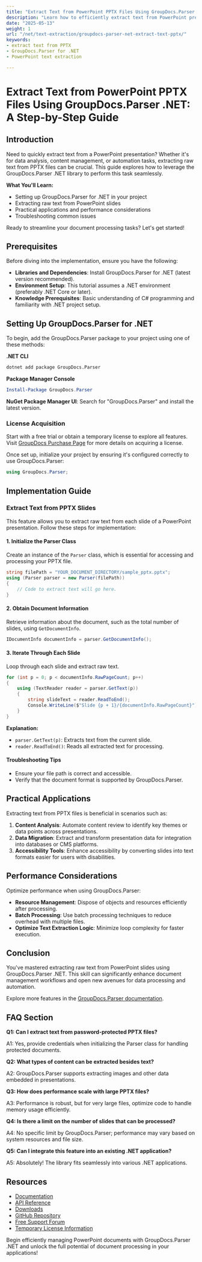 ```yaml
---
title: "Extract Text from PowerPoint PPTX Files Using GroupDocs.Parser .NET&#58; A Step-by-Step Guide"
description: "Learn how to efficiently extract text from PowerPoint presentations using GroupDocs.Parser for .NET. Follow this comprehensive guide for seamless integration and practical applications."
date: "2025-05-13"
weight: 1
url: "/net/text-extraction/groupdocs-parser-net-extract-text-pptx/"
keywords:
- extract text from PPTX
- GroupDocs.Parser for .NET
- PowerPoint text extraction

---
```



# Extract Text from PowerPoint PPTX Files Using GroupDocs.Parser .NET: A Step-by-Step Guide

## Introduction

Need to quickly extract text from a PowerPoint presentation? Whether it's for data analysis, content management, or automation tasks, extracting raw text from PPTX files can be crucial. This guide explores how to leverage the GroupDocs.Parser .NET library to perform this task seamlessly.

**What You'll Learn:**
- Setting up GroupDocs.Parser for .NET in your project
- Extracting raw text from PowerPoint slides
- Practical applications and performance considerations
- Troubleshooting common issues

Ready to streamline your document processing tasks? Let's get started!

## Prerequisites

Before diving into the implementation, ensure you have the following:

- **Libraries and Dependencies**: Install GroupDocs.Parser for .NET (latest version recommended).
- **Environment Setup**: This tutorial assumes a .NET environment (preferably .NET Core or later).
- **Knowledge Prerequisites**: Basic understanding of C# programming and familiarity with .NET project setup.

## Setting Up GroupDocs.Parser for .NET

To begin, add the GroupDocs.Parser package to your project using one of these methods:

**.NET CLI**
```bash
dotnet add package GroupDocs.Parser
```

**Package Manager Console**
```powershell
Install-Package GroupDocs.Parser
```

**NuGet Package Manager UI**: Search for "GroupDocs.Parser" and install the latest version.

### License Acquisition

Start with a free trial or obtain a temporary license to explore all features. Visit [GroupDocs Purchase Page](https://purchase.groupdocs.com/temporary-license/) for more details on acquiring a license.

Once set up, initialize your project by ensuring it's configured correctly to use GroupDocs.Parser:
```csharp
using GroupDocs.Parser;
```

## Implementation Guide

### Extract Text from PPTX Slides

This feature allows you to extract raw text from each slide of a PowerPoint presentation. Follow these steps for implementation:

#### 1. Initialize the Parser Class

Create an instance of the `Parser` class, which is essential for accessing and processing your PPTX file.
```csharp
string filePath = "YOUR_DOCUMENT_DIRECTORY/sample_pptx.pptx";
using (Parser parser = new Parser(filePath))
{
    // Code to extract text will go here.
}
```

#### 2. Obtain Document Information

Retrieve information about the document, such as the total number of slides, using `GetDocumentInfo`.
```csharp
IDocumentInfo documentInfo = parser.GetDocumentInfo();
```

#### 3. Iterate Through Each Slide

Loop through each slide and extract raw text.
```csharp
for (int p = 0; p < documentInfo.RawPageCount; p++)
{
    using (TextReader reader = parser.GetText(p))
    {
        string slideText = reader.ReadToEnd();
        Console.WriteLine($"Slide {p + 1}/{documentInfo.RawPageCount}");
    }
}
```
**Explanation:**
- `parser.GetText(p)`: Extracts text from the current slide.
- `reader.ReadToEnd()`: Reads all extracted text for processing.

#### Troubleshooting Tips

- Ensure your file path is correct and accessible.
- Verify that the document format is supported by GroupDocs.Parser.

## Practical Applications

Extracting text from PPTX files is beneficial in scenarios such as:
1. **Content Analysis**: Automate content review to identify key themes or data points across presentations.
2. **Data Migration**: Extract and transform presentation data for integration into databases or CMS platforms.
3. **Accessibility Tools**: Enhance accessibility by converting slides into text formats easier for users with disabilities.

## Performance Considerations

Optimize performance when using GroupDocs.Parser:
- **Resource Management**: Dispose of objects and resources efficiently after processing.
- **Batch Processing**: Use batch processing techniques to reduce overhead with multiple files.
- **Optimize Text Extraction Logic**: Minimize loop complexity for faster execution.

## Conclusion

You've mastered extracting raw text from PowerPoint slides using GroupDocs.Parser .NET. This skill can significantly enhance document management workflows and open new avenues for data processing and automation.

Explore more features in the [GroupDocs.Parser documentation](https://docs.groupdocs.com/parser/net/).

## FAQ Section

**Q1: Can I extract text from password-protected PPTX files?**

A1: Yes, provide credentials when initializing the Parser class for handling protected documents.

**Q2: What types of content can be extracted besides text?**

A2: GroupDocs.Parser supports extracting images and other data embedded in presentations.

**Q3: How does performance scale with large PPTX files?**

A3: Performance is robust, but for very large files, optimize code to handle memory usage efficiently.

**Q4: Is there a limit on the number of slides that can be processed?**

A4: No specific limit by GroupDocs.Parser; performance may vary based on system resources and file size.

**Q5: Can I integrate this feature into an existing .NET application?**

A5: Absolutely! The library fits seamlessly into various .NET applications.

## Resources
- [Documentation](https://docs.groupdocs.com/parser/net/)
- [API Reference](https://reference.groupdocs.com/parser/net)
- [Downloads](https://releases.groupdocs.com/parser/net/)
- [GitHub Repository](https://github.com/groupdocs-parser/GroupDocs.Parser-for-.NET)
- [Free Support Forum](https://forum.groupdocs.com/c/parser/10)
- [Temporary License Information](https://purchase.groupdocs.com/temporary-license/) 

Begin efficiently managing PowerPoint documents with GroupDocs.Parser .NET and unlock the full potential of document processing in your applications!

